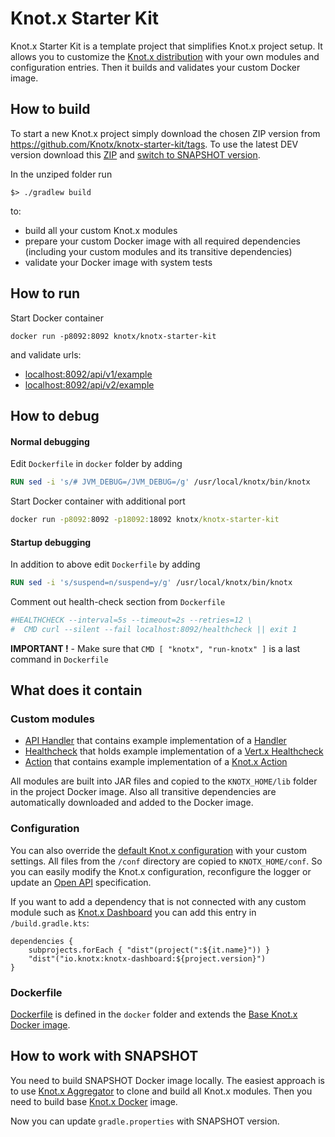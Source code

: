 # Knot.x Starter Kit
Knot.x Starter Kit is a template project that simplifies Knot.x project setup. It allows you to 
customize the [Knot.x distribution](https://github.com/Knotx/knotx-stack) with your own modules and
configuration entries. Then it builds and validates your custom Docker image. 


## How to build
To start a new Knot.x project simply download the chosen ZIP version from https://github.com/Knotx/knotx-starter-kit/tags.
To use the latest DEV version download this [ZIP](https://github.com/Knotx/knotx-starter-kit/archive/master.zip) and [switch to SNAPSHOT version](https://github.com/Knotx/knotx-starter-kit#how-to-work-with-snapshot).

In the unziped folder run
```
$> ./gradlew build
```

to:
- build all your custom Knot.x modules
- prepare your custom Docker image with all required dependencies (including your custom modules and 
its transitive dependencies)
- validate your Docker image with system tests

## How to run
Start Docker container
```
docker run -p8092:8092 knotx/knotx-starter-kit
```

and validate urls:
- [localhost:8092/api/v1/example](http://localhost:8092/api/v1/example)
- [localhost:8092/api/v2/example](http://localhost:8092/api/v2/example)

## How to debug

#### Normal debugging
Edit `Dockerfile` in `docker` folder by adding
```dockerfile
RUN sed -i 's/# JVM_DEBUG=/JVM_DEBUG=/g' /usr/local/knotx/bin/knotx
```
Start Docker container with additional port
```cmd
docker run -p8092:8092 -p18092:18092 knotx/knotx-starter-kit
```

#### Startup debugging
In addition to above edit `Dockerfile` by adding
```dockerfile
RUN sed -i 's/suspend=n/suspend=y/g' /usr/local/knotx/bin/knotx
```

Comment out health-check section from `Dockerfile`
```dockerfile
#HEALTHCHECK --interval=5s --timeout=2s --retries=12 \
#  CMD curl --silent --fail localhost:8092/healthcheck || exit 1
```

**IMPORTANT !** - Make sure that `CMD [ "knotx", "run-knotx" ]` is a last command in `Dockerfile`

## What does it contain

### Custom modules

- [API Handler](https://github.com/Knotx/knotx-starter-kit/tree/master/modules/example-api) 
that contains example implementation of a [Handler](https://github.com/Knotx/knotx-server-http/tree/master/api#routing-handlers) 
- [Healthcheck](https://github.com/Knotx/knotx-starter-kit/tree/master/modules/health-check)
that holds example implementation of a [Vert.x Healthcheck](https://vertx.io/docs/vertx-health-check/java/)
- [Action](https://github.com/Knotx/knotx-starter-kit/tree/master/modules/example-action) that
contains example implementation of a [Knot.x Action](https://github.com/Knotx/knotx-fragments/tree/master/handler/api#action)


All modules are built into JAR files and copied to the `KNOTX_HOME/lib` folder in the project Docker image. 
Also all transitive dependencies are automatically downloaded and added to the Docker image.

### Configuration

You can also override the [default Knot.x configuration](https://github.com/Knotx/knotx-stack/tree/master/src/main/packaging/conf)
with your custom settings. All files from the `/conf` directory are copied to `KNOTX_HOME/conf`. So you
can easily modify the Knot.x configuration, reconfigure the logger or update an [Open API](https://github.com/OAI/OpenAPI-Specification) specification.

If you want to add a dependency that is not connected with any custom module such as 
[Knot.x Dashboard](https://github.com/Knotx/knotx-dashboard) you can add this entry in 
`/build.gradle.kts`:

```
dependencies {
    subprojects.forEach { "dist"(project(":${it.name}")) }
    "dist"("io.knotx:knotx-dashboard:${project.version}")
}
```

### Dockerfile

[Dockerfile](https://github.com/Knotx/knotx-starter-kit/blob/master/docker/Dockerfile) is defined 
in the `docker` folder and extends the [Base Knot.x Docker image](https://hub.docker.com/r/knotx/knotx).

##  How to work with SNAPSHOT

You need to build SNAPSHOT Docker image locally. The easiest approach is to use [Knot.x Aggregator](https://github.com/Knotx/knotx-aggregator)
to clone and build all Knot.x modules. Then you need to build base [Knot.x Docker](https://github.com/Knotx/knotx-docker) image.

Now you can update `gradle.properties` with SNAPSHOT version.
